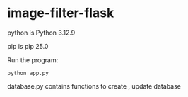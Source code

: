 # image-filter-flask

python is Python 3.12.9

pip is pip 25.0


Run the program:
```
python app.py
```

database.py contains functions to create , update database